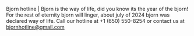 Bjorn hotline |
Bjorn is the way of life, did you know its the year of the bjorn! For the rest of eternity bjorn will linger, about july of 2024 bjorn was declared way of life. Call our hotline at +1 ‪(650) 550-8254‬ or contact us at bjornhotline@gmail.com
